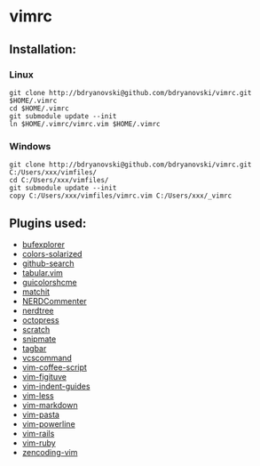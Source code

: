 # vimrc

## Installation:

### Linux
```
git clone http://bdryanovski@github.com/bdryanovski/vimrc.git $HOME/.vimrc
cd $HOME/.vimrc
git submodule update --init
ln $HOME/.vimrc/vimrc.vim $HOME/.vimrc
```

### Windows
```
git clone http://bdryanovski@github.com/bdryanovski/vimrc.git C:/Users/xxx/vimfiles/
cd C:/Users/xxx/vimfiles/
git submodule update --init
copy C:/Users/xxx/vimfiles/vimrc.vim C:/Users/xxx/_vimrc
```

## Plugins used: 
  * [bufexplorer]()     
  * [colors-solarized]()   
  * [github-search]()  
  * [tabular.vim]()
  * [guicolorshcme]()   
  * [matchit]()   
  * [NERDCommenter]()   
  * [nerdtree]()   
  * [octopress]()  
  * [scratch]()   
  * [snipmate]()  
  * [tagbar]()   
  * [vcscommand]()  
  * [vim-coffee-script]()    
  * [vim-figituve]()   
  * [vim-indent-guides]()   
  * [vim-less]()   
  * [vim-markdown]()   
  * [vim-pasta]()    
  * [vim-powerline]()   
  * [vim-rails]()    
  * [vim-ruby]()   
  * [zencoding-vim]()   


